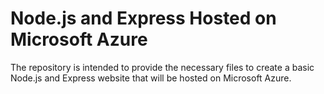 # Node.js and Express Hosted on Microsoft Azure
The repository is intended to provide the necessary files to create a basic Node.js and Express website that will be hosted on Microsoft Azure.
